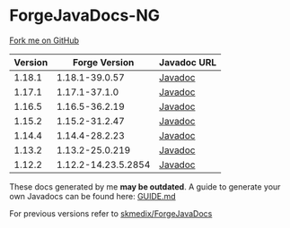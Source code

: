 # ForgeJavaDocs-NG

[Fork me on GitHub](https://github.com/Nekoyue/ForgeJavaDocs-NG)

| Version | Forge Version       | Javadoc URL                                                           |
|---------|---------------------|-----------------------------------------------------------------------|
| 1.18.1  | 1.18.1-39.0.57      | [Javadoc](https://nekoyue.github.io/ForgeJavaDocs-NG/javadoc/1.18.1/) |
| 1.17.1  | 1.17.1-37.1.0       | [Javadoc](https://nekoyue.github.io/ForgeJavaDocs-NG/javadoc/1.17.1/) |
| 1.16.5  | 1.16.5-36.2.19      | [Javadoc](https://nekoyue.github.io/ForgeJavaDocs-NG/javadoc/1.16.5/) |
| 1.15.2  | 1.15.2-31.2.47      | [Javadoc](https://nekoyue.github.io/ForgeJavaDocs-NG/javadoc/1.15.2/) |
| 1.14.4  | 1.14.4-28.2.23      | [Javadoc](https://nekoyue.github.io/ForgeJavaDocs-NG/javadoc/1.14.4/) |
| 1.13.2  | 1.13.2-25.0.219     | [Javadoc](https://nekoyue.github.io/ForgeJavaDocs-NG/javadoc/1.13.2/) |
| 1.12.2  | 1.12.2-14.23.5.2854 | [Javadoc](https://nekoyue.github.io/ForgeJavaDocs-NG/javadoc/1.12.2/) |

These docs generated by me **may be outdated**. A guide to generate your own Javadocs can be found here: [GUIDE.md](GUIDE.md)

For previous versions refer to [skmedix/ForgeJavaDocs](https://skmedix.github.io/ForgeJavaDocs/)
